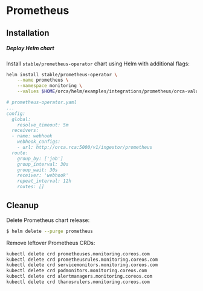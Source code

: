 # Prometheus

## Installation

##### Deploy Helm chart

Install `stable/prometheus-operator` chart using Helm with additional flags:

  ```bash
  helm install stable/prometheus-operator \
      --name prometheus \
      --namespace monitoring \
      --values $HOME/orca/helm/examples/integrations/prometheus/orca-values.yaml
  ```

  ```yaml
  # prometheus-operator.yaml
  ...
  config:
    global:
      resolve_timeout: 5m
    receivers:
    - name: webhook
      webhook_configs:
      - url: http://orca.rca:5000/v1/ingestor/prometheus
    route:
      group_by: ['job']
      group_interval: 30s
      group_wait: 30s
      receiver: 'webhook'
      repeat_interval: 12h
      routes: []
  ```

## Cleanup

Delete Prometheus chart release:

```bash
$ helm delete --purge prometheus
```

Remove leftover Prometheus CRDs:

```bash
kubectl delete crd prometheuses.monitoring.coreos.com
kubectl delete crd prometheusrules.monitoring.coreos.com
kubectl delete crd servicemonitors.monitoring.coreos.com
kubectl delete crd podmonitors.monitoring.coreos.com
kubectl delete crd alertmanagers.monitoring.coreos.com
kubectl delete crd thanosrulers.monitoring.coreos.com
```
